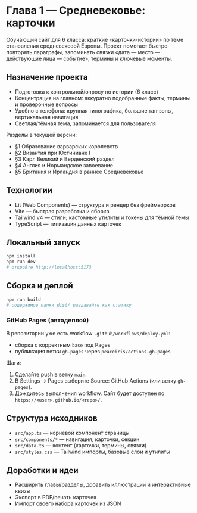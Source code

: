 
# Глава 1 — Средневековье: карточки

Обучающий сайт для 6 класса: краткие «карточки-истории» по теме становления средневековой Европы. Проект помогает быстро повторять параграфы, запоминать связки «дата — место — действующие лица — событие», термины и ключевые моменты.

## Назначение проекта

- Подготовка к контрольной/опросу по истории (6 класс)
- Концентрация на главном: аккуратно подобранные факты, термины и проверочные вопросы
- Удобно с телефона: крупная типографика, большие тап‑зоны, вертикальная навигация
- Светлая/тёмная тема, запоминается для пользователя

Разделы в текущей версии:

- §1 Образование варварских королевств
- §2 Византия при Юстиниане I
- §3 Карл Великий и Верденский раздел
- §4 Англия и Нормандское завоевание
- §5 Британия и Ирландия в раннее Средневековье

## Технологии

- Lit (Web Components) — структура и рендер без фреймворков
- Vite — быстрая разработка и сборка
- Tailwind v4 — стили; кастомные утилиты и токены для тёмной темы
- TypeScript — типизация данных карточек

## Локальный запуск

```bash
npm install
npm run dev
# откройте http://localhost:5173
```

## Сборка и деплой

```bash
npm run build
# содержимое папки dist/ раздавайте как статику
```

### GitHub Pages (автодеплой)

В репозитории уже есть workflow `.github/workflows/deploy.yml`:

- сборка с корректным `base` под Pages
- публикация ветки `gh-pages` через `peaceiris/actions-gh-pages`

Шаги:

1. Сделайте push в ветку `main`.
2. В Settings → Pages выберите Source: GitHub Actions (или ветку `gh-pages`).
3. Дождитесь выполнения workflow. Сайт будет доступен по `https://<user>.github.io/<repo>/`.

## Структура исходников

- `src/app.ts` — корневой компонент страницы
- `src/components/*` — навигация, карточки, секции
- `src/data.ts` — контент (карточки, термины, связки)
- `src/styles.css` — Tailwind импорты, базовые слои и утилиты

## Доработки и идеи

- Расширить главы/разделы, добавить иллюстрации и интерактивные квизы
- Экспорт в PDF/печать карточек
- Импорт своего набора карточек из JSON
